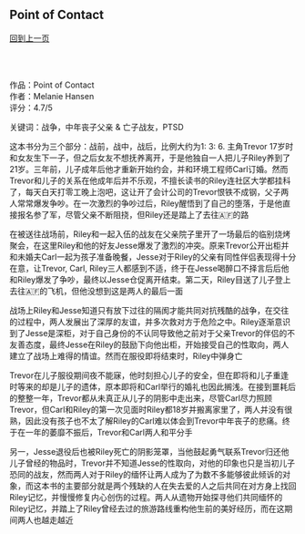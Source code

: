 ## Point of Contact
[回到上一页](https://boheme13.github.io/Reviews/)  &nbsp;&nbsp;

<br>
<br>


作品：Point of Contact<br>
作者：Melanie Hansen<br>
评分：4.7/5

关键词：战争，中年丧子父亲 & 亡子战友，PTSD

这本书分为三个部分：战前，战中，战后，比例大约为1: 3: 6. 主角Trevor 17岁时和女友生下一子，但之后女友不想抚养离开，于是他独自一人把儿子Riley养到了21岁。三年前，儿子成年后他才重新开始约会，并和环境工程师Carl订婚。然而Trevor和儿子的关系在他成年后并不乐观，不擅长读书的Riley连社区大学都挂科了，每天白天打零工晚上泡吧，这让开了会计公司的Trevor恨铁不成钢，父子两人常常爆发争吵。在一次激烈的争吵过后，Riley醒悟到了自己的堕落，于是他直接报名参了军，尽管父亲不断阻挠，但Riley还是踏上了去往🇦🇫的路

在被送往战场前，Riley和一起入伍的战友在父亲院子里开了一场最后的临别烧烤聚会，在这里Riley和他的好友Jesse爆发了激烈的冲突。原来Trevor公开出柜并和未婚夫Carl一起为孩子准备晚餐，Jesse对于Riley的父亲有同性伴侣表现得十分在意，让Trevor, Carl, Riley三人都感到不适，终于在Jesse喝醉口不择言后后他和Riley爆发了争吵，最终以Jesse仓促离开结束。第二天，Riley目送了儿子登上去往🇦🇫的飞机，但他没想到这是两人的最后一面

战场上Riley和Jesse知道只有放下过往的隔阂才能共同对抗残酷的战争，在交往的过程中，两人发展出了深厚的友谊，并多次救对方于危险之中。Riley逐渐意识到了Jesse是深柜，对于自己身份的不认同导致他之前对于父亲Trevor的伴侣的不友善态度，最终Jesse在Riley的鼓励下向他出柜，开始接受自己的性取向，两人建立了战场上难得的情谊。然而在服役即将结束时，Riley中弹身亡

Trevor在儿子服役期间夜不能寐，他时刻担心儿子的安全，但在即将和儿子重逢时等来的却是儿子的遗体，原本即将和Carl举行的婚礼也因此搁浅。在接到噩耗后的整整一年，Trevor都从未真正从儿子的阴影中走出来，尽管Carl尽力照顾Trevor，但Carl和Riley的第一次见面时Riley都18岁并搬离家里了，两人并没有很熟，因此没有孩子也不太了解Riley的Carl难以体会到Trevor中年丧子的悲痛。终于在一年的萎靡不振后，Trevor和Carl两人和平分手

另一，Jesse退役后也被Riley死亡的阴影笼罩，当他鼓起勇气联系Trevor归还他儿子曾经的物品时，Trevor并不知道Jesse的性取向，对他的印象也只是当初儿子恐同的战友，然而两人对于Riley的缅怀让两人成为了为数不多能够彼此倾诉的对象，而这本书的主要部分就是两个残缺的人在失去爱的人之后共同在对方身上找回Riley记忆，并慢慢修复内心创伤的过程。两人从遗物开始探寻他们共同缅怀的Riley记忆，并踏上了Riley曾经去过的旅游路线重构他生前的美好经历，而在这期间两人也越走越近